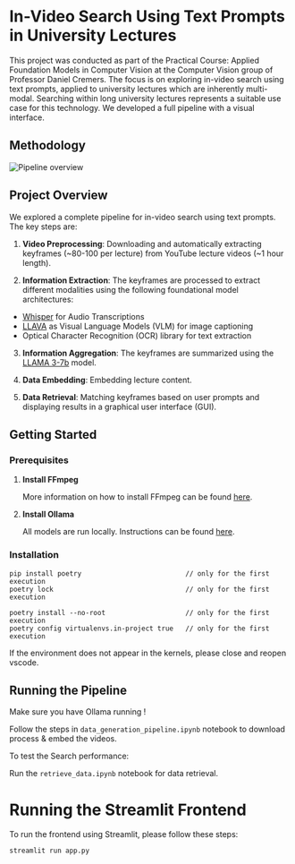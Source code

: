 # In-Video Search Using Text Prompts in University Lectures

This project was conducted as part of the Practical Course: Applied Foundation Models in Computer Vision at the Computer Vision group of Professor Daniel Cremers. The focus is on exploring in-video search using text prompts, applied to university lectures which are inherently multi-modal. Searching within long university lectures represents a suitable use case for this technology. We developed a full pipeline with a visual interface.

## Methodology

![Pipeline overview](visuals/pipeline_overview.png)

## Project Overview

We explored a complete pipeline for in-video search using text prompts. The key steps are:

1. **Video Preprocessing**: Downloading and automatically extracting keyframes (~80-100 per lecture) from YouTube lecture videos (~1 hour length).

2. **Information Extraction**: The keyframes are processed to extract different modalities using the following foundational model architectures:

  - [Whisper](https://github.com/openai/whisper) for Audio Transcriptions
  - [LLAVA](https://llava-vl.github.io/) as Visual Language Models (VLM) for image captioning
  - Optical Character Recognition (OCR) library for text extraction

3. **Information Aggregation**: The keyframes are summarized using the [LLAMA 3-7b](https://llama.meta.com/llama3/) model.

4. **Data Embedding**: Embedding lecture content.
5. **Data Retrieval**: Matching keyframes based on user prompts and displaying results in a graphical user interface (GUI).

## Getting Started

### Prerequisites

1. **Install FFmpeg**

   More information on how to install FFmpeg can be found [here](https://ffmpeg.org/download.html).

2. **Install Ollama**

   All models are run locally. Instructions can be found [here](https://github.com/ollama/ollama).

### Installation

```shell
pip install poetry                          // only for the first execution
poetry lock                                 // only for the first execution

poetry install --no-root                    // only for the first execution
poetry config virtualenvs.in-project true   // only for the first execution
```

If the environment does not appear in the kernels, please close and reopen vscode. 

## Running the Pipeline

Make sure you have Ollama running !

Follow the steps in `data_generation_pipeline.ipynb` notebook to download process & embed the videos.

To test the  Search performance:

Run the `retrieve_data.ipynb` notebook for data retrieval.

# Running the Streamlit Frontend

To run the frontend using Streamlit, please follow these steps:

   ```bash
   streamlit run app.py
   ```
